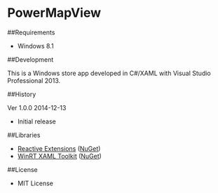 ﻿PowerMapView
=====

##Requirements

 * Windows 8.1

##Development

This is a Windows store app developed in C#/XAML with Visual Studio Professional 2013.

##History

Ver 1.0.0 2014-12-13

 - Initial release

##Libraries

 - [Reactive Extensions][1] ([NuGet][2])
 - [WinRT XAML Toolkit][3] ([NuGet][4])

##License

 - MIT License

[1]: http://rx.codeplex.com/
[2]: https://www.nuget.org/packages/Rx-WinRT/
[3]: http://winrtxamltoolkit.codeplex.com/
[4]: https://www.nuget.org/packages/winrtxamltoolkit/